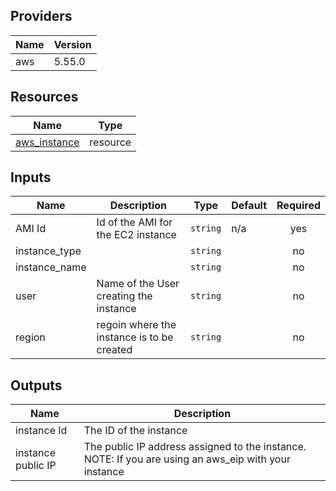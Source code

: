 ## Providers
|Name|Version|
|---|--|
|aws|5.55.0|

## Resources

| Name | Type |
|------|------|
| [aws_instance](https://registry.terraform.io/providers/hashicorp/aws/latest/docs/resources/instance) | resource|

## Inputs
| Name | Description | Type | Default | Required |
|------|-------------|------|---------|:--------:|
| AMI Id | Id of the AMI for the EC2 instance | `string` | n/a | yes 
| instance_type | | `string` |  | no |
| instance_name | | `string` |  | no |
| user | Name of the User creating the instance | `string` |  | no |
| region | regoin where the instance is to be created | `string` |  | no |

## Outputs
|Name| Description|
|----|------------|
|instance Id |The ID of the instance|
|instance public IP|The public IP address assigned to the instance. NOTE: If you are using an aws_eip with your instance|



